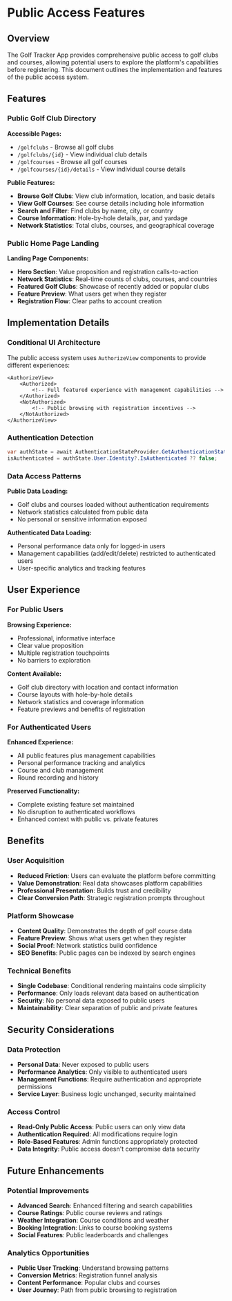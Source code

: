 # Public Access Features

## Overview

The Golf Tracker App provides comprehensive public access to golf clubs and courses, allowing potential users to explore the platform's capabilities before registering. This document outlines the implementation and features of the public access system.

## Features

### Public Golf Club Directory

**Accessible Pages:**
- `/golfclubs` - Browse all golf clubs
- `/golfclubs/{id}` - View individual club details
- `/golfcourses` - Browse all golf courses  
- `/golfcourses/{id}/details` - View individual course details

**Public Features:**
- **Browse Golf Clubs**: View club information, location, and basic details
- **View Golf Courses**: See course details including hole information
- **Search and Filter**: Find clubs by name, city, or country
- **Course Information**: Hole-by-hole details, par, and yardage
- **Network Statistics**: Total clubs, courses, and geographical coverage

### Public Home Page Landing

**Landing Page Components:**
- **Hero Section**: Value proposition and registration calls-to-action
- **Network Statistics**: Real-time counts of clubs, courses, and countries
- **Featured Golf Clubs**: Showcase of recently added or popular clubs
- **Feature Preview**: What users get when they register
- **Registration Flow**: Clear paths to account creation

## Implementation Details

### Conditional UI Architecture

The public access system uses `AuthorizeView` components to provide different experiences:

```razor
<AuthorizeView>
    <Authorized>
        <!-- Full featured experience with management capabilities -->
    </Authorized>
    <NotAuthorized>
        <!-- Public browsing with registration incentives -->
    </NotAuthorized>
</AuthorizeView>
```

### Authentication Detection

```csharp
var authState = await AuthenticationStateProvider.GetAuthenticationStateAsync();
isAuthenticated = authState.User.Identity?.IsAuthenticated ?? false;
```

### Data Access Patterns

**Public Data Loading:**
- Golf clubs and courses loaded without authentication requirements
- Network statistics calculated from public data
- No personal or sensitive information exposed

**Authenticated Data Loading:**
- Personal performance data only for logged-in users
- Management capabilities (add/edit/delete) restricted to authenticated users
- User-specific analytics and tracking features

## User Experience

### For Public Users

**Browsing Experience:**
- Professional, informative interface
- Clear value proposition
- Multiple registration touchpoints
- No barriers to exploration

**Content Available:**
- Golf club directory with location and contact information
- Course layouts with hole-by-hole details
- Network statistics and coverage information
- Feature previews and benefits of registration

### For Authenticated Users

**Enhanced Experience:**
- All public features plus management capabilities
- Personal performance tracking and analytics
- Course and club management
- Round recording and history

**Preserved Functionality:**
- Complete existing feature set maintained
- No disruption to authenticated workflows
- Enhanced context with public vs. private features

## Benefits

### User Acquisition
- **Reduced Friction**: Users can evaluate the platform before committing
- **Value Demonstration**: Real data showcases platform capabilities
- **Professional Presentation**: Builds trust and credibility
- **Clear Conversion Path**: Strategic registration prompts throughout

### Platform Showcase
- **Content Quality**: Demonstrates the depth of golf course data
- **Feature Preview**: Shows what users get when they register
- **Social Proof**: Network statistics build confidence
- **SEO Benefits**: Public pages can be indexed by search engines

### Technical Benefits
- **Single Codebase**: Conditional rendering maintains code simplicity
- **Performance**: Only loads relevant data based on authentication
- **Security**: No personal data exposed to public users
- **Maintainability**: Clear separation of public and private features

## Security Considerations

### Data Protection
- **Personal Data**: Never exposed to public users
- **Performance Analytics**: Only visible to authenticated users
- **Management Functions**: Require authentication and appropriate permissions
- **Service Layer**: Business logic unchanged, security maintained

### Access Control
- **Read-Only Public Access**: Public users can only view data
- **Authentication Required**: All modifications require login
- **Role-Based Features**: Admin functions appropriately protected
- **Data Integrity**: Public access doesn't compromise data security

## Future Enhancements

### Potential Improvements
- **Advanced Search**: Enhanced filtering and search capabilities
- **Course Ratings**: Public course reviews and ratings
- **Weather Integration**: Course conditions and weather
- **Booking Integration**: Links to course booking systems
- **Social Features**: Public leaderboards and challenges

### Analytics Opportunities
- **Public User Tracking**: Understand browsing patterns
- **Conversion Metrics**: Registration funnel analysis
- **Content Performance**: Popular clubs and courses
- **User Journey**: Path from public browsing to registration

